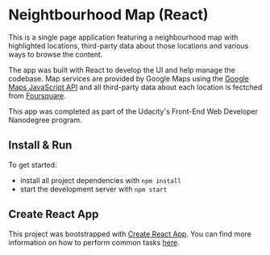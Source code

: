# Neightbourhood Map (React)

This is a single page application featuring a neighbourhood map with highlighted locations, third-party data about those locations and various ways to browse the content.

The app was built with React to develop the UI and help manage the codebase. Map services are provided by Google Maps using the [Google Maps JavaScript API](https://developers.google.com/maps/documentation/javascript/reference/3.exp/) and all third-party data about each location is fectched from [Foursquare](https://foursquare.com/).

This app was completed as part of the Udacity's Front-End Web Developer Nanodegree program.


## Install & Run

To get started:

* install all project dependencies with `npm install`
* start the development server with `npm start`


## Create React App

This project was bootstrapped with [Create React App](https://github.com/facebookincubator/create-react-app). You can find more information on how to perform common tasks [here](https://github.com/facebookincubator/create-react-app/blob/master/packages/react-scripts/template/README.md).

